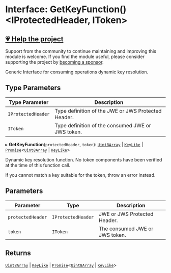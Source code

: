 # Interface: GetKeyFunction()\<IProtectedHeader, IToken\>

## [💗 Help the project](https://github.com/sponsors/panva)

Support from the community to continue maintaining and improving this module is welcome. If you find the module useful, please consider supporting the project by [becoming a sponsor](https://github.com/sponsors/panva).

Generic Interface for consuming operations dynamic key resolution.

## Type Parameters

| Type Parameter | Description |
| ------ | ------ |
| `IProtectedHeader` | Type definition of the JWE or JWS Protected Header. |
| `IToken` | Type definition of the consumed JWE or JWS token. |

▸ **GetKeyFunction**(`protectedHeader`, `token`): [`Uint8Array`](https://developer.mozilla.org/docs/Web/JavaScript/Reference/Global_Objects/Uint8Array) \| [`KeyLike`](../type-aliases/KeyLike.md) \| [`Promise`](https://developer.mozilla.org/docs/Web/JavaScript/Reference/Global_Objects/Promise)\<[`Uint8Array`](https://developer.mozilla.org/docs/Web/JavaScript/Reference/Global_Objects/Uint8Array) \| [`KeyLike`](../type-aliases/KeyLike.md)\>

Dynamic key resolution function. No token components have been verified at the time of this
function call.

If you cannot match a key suitable for the token, throw an error instead.

## Parameters

| Parameter | Type | Description |
| ------ | ------ | ------ |
| `protectedHeader` | `IProtectedHeader` | JWE or JWS Protected Header. |
| `token` | `IToken` | The consumed JWE or JWS token. |

## Returns

[`Uint8Array`](https://developer.mozilla.org/docs/Web/JavaScript/Reference/Global_Objects/Uint8Array) \| [`KeyLike`](../type-aliases/KeyLike.md) \| [`Promise`](https://developer.mozilla.org/docs/Web/JavaScript/Reference/Global_Objects/Promise)\<[`Uint8Array`](https://developer.mozilla.org/docs/Web/JavaScript/Reference/Global_Objects/Uint8Array) \| [`KeyLike`](../type-aliases/KeyLike.md)\>
